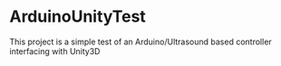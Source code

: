# ArduinoUnityTest


This project is a simple test of an Arduino/Ultrasound based controller interfacing with Unity3D 
